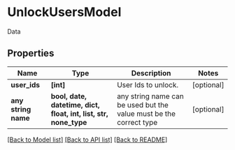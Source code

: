 # UnlockUsersModel

Data

## Properties
Name | Type | Description | Notes
------------ | ------------- | ------------- | -------------
**user_ids** | **[int]** | User Ids to unlock. | [optional] 
**any string name** | **bool, date, datetime, dict, float, int, list, str, none_type** | any string name can be used but the value must be the correct type | [optional]

[[Back to Model list]](../README.md#documentation-for-models) [[Back to API list]](../README.md#documentation-for-api-endpoints) [[Back to README]](../README.md)


